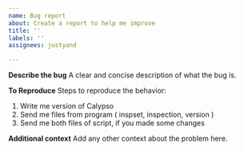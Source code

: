 ```yaml
---
name: Bug report
about: Create a report to help me improve
title: ''
labels: ''
assignees: justyand

---
```


**Describe the bug**
A clear and concise description of what the bug is.

**To Reproduce**
Steps to reproduce the behavior:
1. Write me version of Calypso
2. Send me files from program ( inspset, inspection, version )
3. Send me both files of script, if you made some changes

**Additional context**
Add any other context about the problem here.
